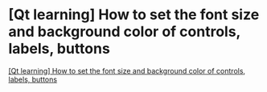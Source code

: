 # [Qt learning] How to set the font size and background color of controls, labels, buttons
[[Qt learning] How to set the font size and background color of controls, labels, buttons](https://aiwithcloud.com/2022/09/15/qt_learning_how_to_set_the_font_size_and_background_color_of_controls_labels_buttons/)